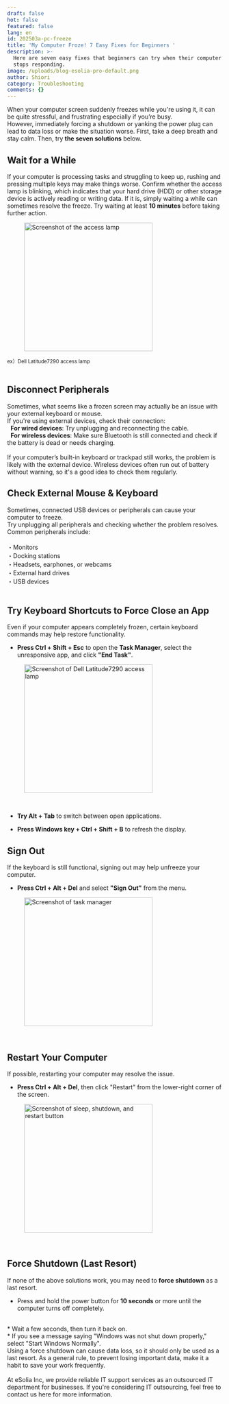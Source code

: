 ```yaml
---
draft: false
hot: false
featured: false
lang: en
id: 202503a-pc-freeze
title: 'My Computer Froze! 7 Easy Fixes for Beginners '
description: >-
  Here are seven easy fixes that beginners can try when their computer suddenly
  stops responding. 
image: /uploads/blog-esolia-pro-default.png
author: Shiori
category: Troubleshooting
comments: {}
---
```

When your computer screen suddenly freezes while you're using it, it can be quite stressful, and frustrating especially if you’re busy.  
However, immediately forcing a shutdown or yanking the power plug can lead to data loss or make the situation worse. 
First, take a deep breath and stay calm. Then, try **the seven solutions** below. 

<!--more-->

## Wait for a While
If your computer is processing tasks and struggling to keep up, rushing and pressing multiple keys may make things worse. Confirm whether the access lamp is blinking, which indicates that your hard drive (HDD) or other storage device is actively reading or writing data. If it is, simply waiting a while can sometimes resolve the freeze. Try waiting at least **10 minutes** before taking further action. 
<figure class="flex flex-col justify-start items-left">
  <img alt="Screenshot of the access lamp" src="/uploads/202503a-pc-freeze-.png" width="300px" transform-images="avif webp png jpeg 300@2">
</figure>
<figcaption class="text-left mt-2"><small>ex）Dell Latitude7290 access lamp</small></figcaption>
<br>

## Disconnect Peripherals 
Sometimes, what seems like a frozen screen may actually be an issue with your external keyboard or mouse.<br>
If you're using external devices, check their connection:<br>
&nbsp;&nbsp;**For wired devices**: Try unplugging and reconnecting the cable.<br> 
&nbsp;&nbsp;**For wireless devices**: Make sure Bluetooth is still connected and check if the battery is dead or needs charging. <br>
<br>
If your computer’s built-in keyboard or trackpad still works, the problem is likely with the external device. 
Wireless devices often run out of battery without warning, so it's a good idea to check them regularly. 
<br>
## Check External Mouse & Keyboard
Sometimes, connected USB devices or peripherals can cause your computer to freeze. <br>
Try unplugging all peripherals and checking whether the problem resolves. <br>
Common peripherals include: <br>
<br>
・Monitors<br>
・Docking stations<br>
・Headsets, earphones, or webcams<br>
・External hard drives<br>
・USB devices<br>
<br>
## Try Keyboard Shortcuts to Force Close an App
Even if your computer appears completely frozen, certain keyboard commands may help restore functionality.<br> 
* **Press Ctrl + Shift + Esc** to open the **Task Manager**, select the unresponsive app, and click **"End Task"**.<br>
<figure class="flex flex-col justify-start items-left">
  <img alt="Screenshot of Dell Latitude7290 access lamp" src="/uploads/202503a-pc-freeze-en-(1).png" width="300px" transform-images="avif webp png jpeg 300@2">
</figure>
<br>

* **Try Alt + Tab** to switch between open applications.<br> 

* **Press Windows key + Ctrl + Shift + B** to refresh the display.<br> 

## Sign Out
If the keyboard is still functional, signing out may help unfreeze your computer.<br>  
* **Press Ctrl + Alt + Del** and select **"Sign Out"** from the menu.<br>
<figure class="flex flex-col justify-start items-left">
  <img alt="Screenshot of task manager" src="/uploads/202503a-pc-freeze-en-(2).png" width="300px" transform-images="avif webp png jpeg 300@2">
</figure>
<br>

## Restart Your Computer 
If possible, restarting your computer may resolve the issue.<br> 
* **Press Ctrl + Alt + Del**, then click "Restart" from the lower-right corner of the screen.<br>  
<figure class="flex flex-col justify-start items-left">
  <img alt="Screenshot of sleep, shutdown, and restart button" src="/uploads/202503a-pc-freeze-en-(3).png" width="300px" transform-images="avif webp png jpeg 300@2">
</figure>
<br>

##  Force Shutdown (Last Resort)  
If none of the above solutions work, you may need to **force shutdown** as a last resort.<br> 
* Press and hold the power button for **10 seconds** or more until the computer turns off completely.<br>
<br>
* Wait a few seconds, then turn it back on.<br>
* If you see a message saying "Windows was not shut down properly," select "Start Windows Normally".<br>
Using a force shutdown can cause data loss, so it should only be used as a last resort. As a general rule, to prevent losing important data, make it a habit to save your work frequently.<br>
<br> 
At eSolia Inc, we provide reliable IT support services as an outsourced IT department for businesses. 
If you're considering IT outsourcing, feel free to contact us here for more information.<br>
<br>


